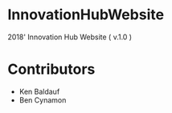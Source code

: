 # InnovationHubWebsite

2018' Innovation Hub Website ( v.1.0 ) 

# Contributors

- Ken Baldauf
- Ben Cynamon
